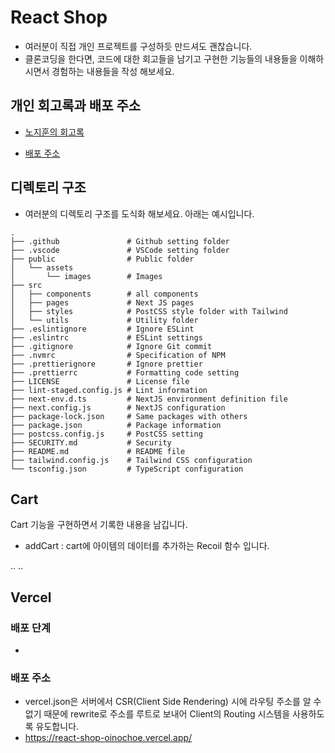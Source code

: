 # React Shop

- 여러분이 직접 개인 프로젝트를 구성하듯 만드셔도 괜찮습니다.
- 클론코딩을 한다면, 코드에 대한 회고들을 남기고 구현한 기능들의 내용들을 이해하시면서 경험하는 내용들을 작성 해보세요.

## 개인 회고록과 배포 주소

- [노지훈의 회고록](https://github.com/jihun-web-study/Zerobase-Mission3-React/blob/main/%ED%9A%8C%EA%B3%A0%EB%A1%9D.md)

- [배포 주소](https://jh-react-shop.vercel.app/)

## 디렉토리 구조

- 여러분의 디렉토리 구조를 도식화 해보세요. 아래는 예시입니다.

```
.
├── .github               # Github setting folder
├── .vscode               # VSCode setting folder
├── public                # Public folder
│   └── assets
│       └── images        # Images
├── src
│   ├── components        # all components
│   ├── pages             # Next JS pages
│   ├── styles            # PostCSS style folder with Tailwind
│   └── utils             # Utility folder
├── .eslintignore         # Ignore ESLint
├── .eslintrc             # ESLint settings
├── .gitignore            # Ignore Git commit
├── .nvmrc                # Specification of NPM
├── .prettierignore       # Ignore prettier
├── .prettierrc           # Formatting code setting
├── LICENSE               # License file
├── lint-staged.config.js # Lint information
├── next-env.d.ts         # NextJS environment definition file
├── next.config.js        # NextJS configuration
├── package-lock.json     # Same packages with others
├── package.json          # Package information
├── postcss.config.js     # PostCSS setting
├── SECURITY.md           # Security
├── README.md             # README file
├── tailwind.config.js    # Tailwind CSS configuration
└── tsconfig.json         # TypeScript configuration
```

## Cart

Cart 기능을 구현하면서 기록한 내용을 남깁니다.

- addCart : cart에 아이템의 데이터를 추가하는 Recoil 함수 입니다.

..
..

## Vercel

### 배포 단계

-

### 배포 주소

- vercel.json은 서버에서 CSR(Client Side Rendering) 시에 라우팅 주소를 알 수 없기 때문에 rewrite로 주소를 루트로 보내어 Client의 Routing 시스템을 사용하도록 유도합니다.
- https://react-shop-oinochoe.vercel.app/
